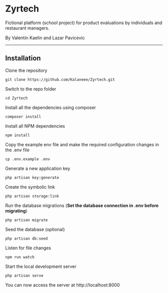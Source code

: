# Zyrtech
Fictional platform (school project) for product evaluations by individuals and restaurant managers.

By Valentin Kaelin and Lazar Pavicevic

----------

## Installation


Clone the repository

    git clone https://github.com/Kalaneee/Zyrtech.git

Switch to the repo folder

    cd Zyrtech

Install all the dependencies using composer

    composer install

Install all NPM dependencies

    npm install

Copy the example env file and make the required configuration changes in the .env file

    cp .env.example .env

Generate a new application key

    php artisan key:generate

Create the symbolic link

    php artisan storage:link

Run the database migrations (**Set the database connection in .env before migrating**)

    php artisan migrate

Seed the database (optional)

    php artisan db:seed

Listen for file changes

    npm run watch

Start the local development server

    php artisan serve

You can now access the server at http://localhost:8000
